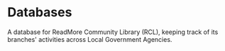 # Databases

A database for ReadMore Community Library (RCL), keeping track of its branches' activities across Local Government Agencies.
